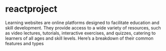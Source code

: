# reactproject
Learning websites are online platforms designed to facilitate education and skill development. They provide access to a wide variety of resources, such as video lectures, tutorials, interactive exercises, and quizzes, catering to learners of all ages and skill levels. Here’s a breakdown of their common features and types
